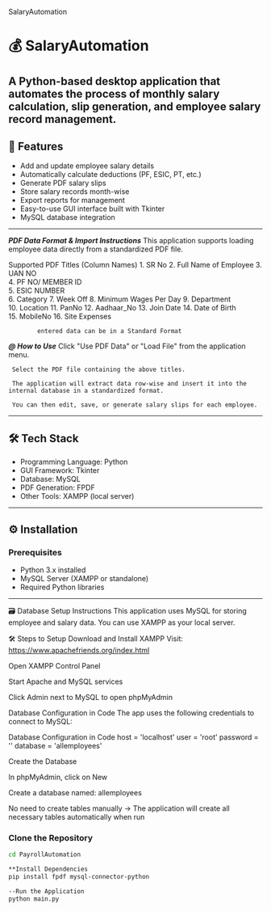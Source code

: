 SalaryAutomation

# 💰 SalaryAutomation

A Python-based desktop application that automates the process of monthly salary calculation, slip generation, and employee salary record management.
----

## 📌 Features
- Add and update employee salary details
- Automatically calculate deductions (PF, ESIC, PT, etc.)
- Generate PDF salary slips
- Store salary records month-wise
- Export reports for management
- Easy-to-use GUI interface built with Tkinter
- MySQL database integration
----

*****PDF Data Format & Import Instructions*****
This application supports loading employee data directly from a standardized PDF file.

 Supported PDF Titles (Column Names)
           1. SR No
           2. Full Name of Employee
           3. UAN NO	
           4. PF NO/ MEMBER ID	
           5. ESIC NUMBER	
           6. Category
           7. Week Off
           8. Minimum Wages Per Day	
           9. Department	
           10. Location
           11. PanNo
           12. Aadhaar_No
           13. Join Date
           14. Date of Birth	
           15. MobileNo
           16. Site Expenses

           
            entered data can be in a Standard Format
*****@ How to Use*****
     Click "Use PDF Data" or "Load File" from the application menu.

     Select the PDF file containing the above titles.

     The application will extract data row-wise and insert it into the internal database in a standardized format.

     You can then edit, save, or generate salary slips for each employee.
-----

## 🛠️ Tech Stack
- Programming Language: Python
- GUI Framework: Tkinter
- Database: MySQL
- PDF Generation: FPDF
- Other Tools: XAMPP (local server)
----

## ⚙️ Installation

### Prerequisites
- Python 3.x installed
- MySQL Server (XAMPP or standalone)
- Required Python libraries
----


🗃️ Database Setup Instructions
  This application uses MySQL for storing employee and salary data. You can use XAMPP as your local server.

🛠️ Steps to Setup
Download and Install XAMPP
Visit: https://www.apachefriends.org/index.html

Open XAMPP Control Panel

Start Apache and MySQL services

Click Admin next to MySQL to open phpMyAdmin

Database Configuration in Code
The app uses the following credentials to connect to MySQL:

Database Configuration in Code
     host = 'localhost'
     user = 'root'
     password = ''
     database = 'allemployees'
     
Create the Database

In phpMyAdmin, click on New

Create a database named: allemployees

No need to create tables manually
→ The application will create all necessary tables automatically when run

 ### Clone the Repository
```bash
cd PayrollAutomation

**Install Dependencies
pip install fpdf mysql-connector-python

--Run the Application
python main.py

  
  
